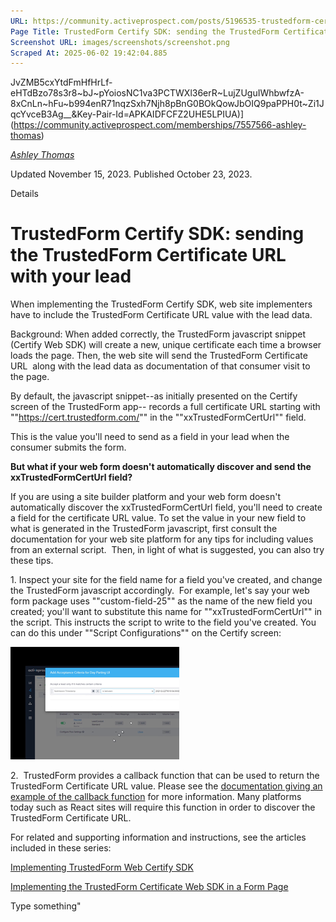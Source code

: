 ```yaml
---
URL: https://community.activeprospect.com/posts/5196535-trustedform-certify-sdk-sending-the-trustedform-certificate-url-with-your-lead
Page Title: TrustedForm Certify SDK: sending the TrustedForm Certificate URL with your lead
Screenshot URL: images/screenshots/screenshot.png
Scraped At: 2025-06-02 19:42:04.885
---
```

JvZMB5cxYtdFmHfHrLf-eHTdBzo78s3r8~bJ~pYoiosNC1va3PCTWXl36erR~LujZUguIWhbwfzA-8xCnLn~hFu~b994enR71nqzSxh7Njh8pBnG0BOkQowJbOIQ9paPPH0t~Zi1JqcYvceB3Ag__&Key-Pair-Id=APKAIDFCFZ2UHE5LPIUA)](https://community.activeprospect.com/memberships/7557566-ashley-thomas)

[_Ashley Thomas_](https://community.activeprospect.com/memberships/7557566-ashley-thomas)

Updated November 15, 2023. Published October 23, 2023.

Details

# TrustedForm Certify SDK: sending the TrustedForm Certificate URL with your lead

When implementing the TrustedForm Certify SDK, web site implementers have to include the TrustedForm Certificate URL value with the lead data.

Background: When added correctly, the TrustedForm javascript snippet (Certify Web SDK) will create a new, unique certificate each time a browser loads the page. Then, the web site will send the TrustedForm Certificate URL  along with the lead data as documentation of that consumer visit to the page.

By default, the javascript snippet--as initially presented on the Certify screen of the TrustedForm app-- records a full certificate URL starting with ""https://cert.trustedform.com/"" in the ""xxTrustedFormCertUrl"" field.

This is the value you'll need to send as a field in your lead when the consumer submits the form.

**But what if your web form doesn't automatically discover and send the xxTrustedFormCertUrl field?**

If you are using a site builder platform and your web form doesn't automatically discover the xxTrustedFormCertUrl field, you'll need to create a field for the certificate URL value. To set the value in your new field to what is generated in the TrustedForm javascript, first consult the documentation for your web site platform for any tips for including values from an external script.  Then, in light of what is suggested, you can also try these tips.

1\. Inspect your site for the field name for a field you've created, and change the TrustedForm javascript accordingly.  For example, let's say your web form package uses ""custom-field-25"" as the name of the new field you created; you'll want to substitute this name for ""xxTrustedFormCertUrl"" in the script. This instructs the script to write to the field you've created. You can do this under ""Script Configurations"" on the Certify screen:

![](images/image-1.png)

2\.  TrustedForm provides a callback function that can be used to return the TrustedForm Certificate URL value. Please see the [documentation giving an example of the callback function](https://community.activeprospect.com/posts/4076703-callback-function-after-the-certificate-is-inserted-into-your-form) for more information. Many platforms today such as React sites will require this function in order to discover the TrustedForm Certificate URL.

For related and supporting information and instructions, see the articles included in these series:

[Implementing TrustedForm Web Certify SDK](https://community.activeprospect.com/series/4720459-implementing-trustedform-certify-web-sdk)

[Implementing the TrustedForm Certificate Web SDK in a Form Page](https://community.activeprospect.com/series/4190127-implementing-the-trustedform-certify-web-sdk-in-a-form-page)

Type something"
